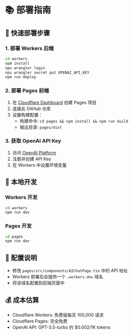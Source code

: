 # 📚 部署指南

## 🚀 快速部署步骤

### 1. 部署 Workers 后端

```bash
cd workers
npm install
npx wrangler login
npx wrangler secret put OPENAI_API_KEY
npm run deploy
```

### 2. 部署 Pages 前端

1. 在 [Cloudflare Dashboard](https://dash.cloudflare.com/) 创建 Pages 项目
2. 连接此 GitHub 仓库
3. 设置构建配置：
   - 构建命令: `cd pages && npm install && npm run build`
   - 输出目录: `pages/dist`

### 3. 获取 OpenAI API Key

1. 访问 [OpenAI Platform](https://platform.openai.com/)
2. 注册并创建 API Key
3. 在 Workers 中设置环境变量

## 🔧 本地开发

### Workers 开发
```bash
cd workers
npm run dev
```

### Pages 开发
```bash
cd pages
npm run dev
```

## 📝 配置说明

- 修改 `pages/src/components/AIChatPage.tsx` 中的 API 地址
- Workers 部署后会提供一个 `.workers.dev` 域名
- 将该域名配置到前端页面中

## 💰 成本估算

- Cloudflare Workers: 免费版每天 100,000 请求
- Cloudflare Pages: 完全免费
- OpenAI API: GPT-3.5-turbo 约 $0.002/1K tokens